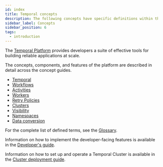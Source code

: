 ```yaml
---
id: index
title: Temporal concepts
description: The following concepts have specific definitions within the context of the Temporal Platform.
sidebar_label: Concepts
sidebar_position: 6
tags:
  - introduction
---
```


The [Temporal Platform](/temporal) provides developers a suite of effective tools for building reliable applications at scale.

The concepts, components, and features of the platform are described in detail across the concept guides.

- [Temporal](/temporal)
- [Workflows](/workflows)
- [Activities](/activities)
- [Workers](/workers)
- [Retry Policies](/retry-policies)
- [Clusters](/clusters)
- [Visibility](/visibility)
- [Namespaces](/namespaces)
- [Data conversion](/dataconversion)

For the complete list of defined terms, see the [Glossary](/glossary).

Information on how to implement the developer-facing features is available in the [Developer's guide](/dev-guide).

Information on how to set up and operate a Temporal Cluster is available in the [Cluster deployment guide](/self-hosted-guide).
